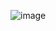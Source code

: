 ![image](https://github.com/raptor4444/Learning-React/assets/106369419/1a68e7d2-3e73-4358-bcb5-a60bda63566e)
